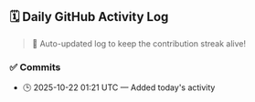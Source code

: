 ## 🗓️ Daily GitHub Activity Log

> 🤖 Auto-updated log to keep the contribution streak alive!

### ✅ Commits

- 🕒 2025-10-22 01:21 UTC — Added today's activity

